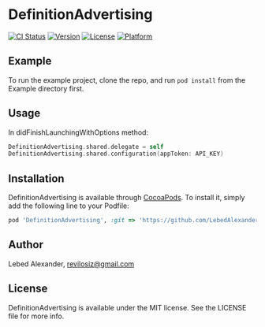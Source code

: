 # DefinitionAdvertising

[![CI Status](https://img.shields.io/travis/Admin/DefinitionAdvertising.svg?style=flat)](https://travis-ci.org/Admin/DefinitionAdvertising)
[![Version](https://img.shields.io/cocoapods/v/DefinitionAdvertising.svg?style=flat)](https://cocoapods.org/pods/DefinitionAdvertising)
[![License](https://img.shields.io/cocoapods/l/DefinitionAdvertising.svg?style=flat)](https://cocoapods.org/pods/DefinitionAdvertising)
[![Platform](https://img.shields.io/cocoapods/p/DefinitionAdvertising.svg?style=flat)](https://cocoapods.org/pods/DefinitionAdvertising)

## Example

To run the example project, clone the repo, and run `pod install` from the Example directory first.

## Usage
In didFinishLaunchingWithOptions method:
```swift
DefinitionAdvertising.shared.delegate = self
DefinitionAdvertising.shared.configuration(appToken: API_KEY)
```

## Installation

DefinitionAdvertising is available through [CocoaPods](https://cocoapods.org). To install
it, simply add the following line to your Podfile:

```ruby
pod 'DefinitionAdvertising', :git => 'https://github.com/LebedAlexander/DefinitionAdvertising'
```

## Author
Lebed Alexander, revilosiz@gmail.com

## License

DefinitionAdvertising is available under the MIT license. See the LICENSE file for more info.
